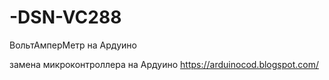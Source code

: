 # -DSN-VC288
ВольтАмперМетр на Ардуино

замена микроконтроллера на Ардуино
https://arduinocod.blogspot.com/
